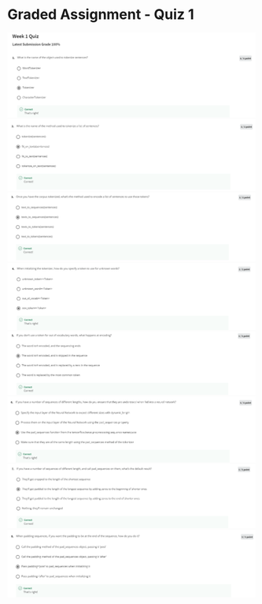 # Graded Assignment - Quiz 1

<img src="../img/week1-quiz/1.PNG" alt="week-1-quiz">

<img src="../img/week1-quiz/2.PNG" alt="week-1-quiz">

<img src="../img/week1-quiz/3.PNG" alt="week-1-quiz">

<img src="../img/week1-quiz/4.PNG" alt="week-1-quiz">

<img src="../img/week1-quiz/5.PNG" alt="week-1-quiz">

<img src="../img/week1-quiz/6.PNG" alt="week-1-quiz">

<img src="../img/week1-quiz/7.PNG" alt="week-1-quiz">

<img src="../img/week1-quiz/8.PNG" alt="week-1-quiz">